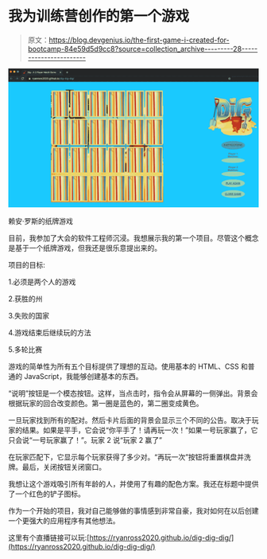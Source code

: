 # 我为训练营创作的第一个游戏

> 原文：<https://blog.devgenius.io/the-first-game-i-created-for-bootcamp-84e59d5d9cc8?source=collection_archive---------28----------------------->

![](img/9539a9ede32ded0c5ee584620633fdd3.png)

赖安·罗斯的纸牌游戏

目前，我参加了大会的软件工程师沉浸。我想展示我的第一个项目。尽管这个概念是基于一个纸牌游戏，但我还是很乐意提出来的。

项目的目标:

1.必须是两个人的游戏

2.获胜的州

3.失败的国家

4.游戏结束后继续玩的方法

5.多轮比赛

游戏的简单性为所有五个目标提供了理想的互动。使用基本的 HTML、CSS 和普通的 JavaScript，我能够创建基本的东西。

“说明”按钮是一个模态按钮。这样，当点击时，指令会从屏幕的一侧弹出。背景会根据玩家的回合改变颜色。第一圈是蓝色的，第二圈变成黄色。

一旦玩家找到所有的配对。然后卡片后面的背景会显示三个不同的公告。取决于玩家的结果。如果是平手，它会说“你平手了！请再玩一次！”如果一号玩家赢了，它只会说“一号玩家赢了！”。玩家 2 说“玩家 2 赢了”

在玩家匹配下，它显示每个玩家获得了多少对。“再玩一次”按钮将重置棋盘并洗牌。最后，关闭按钮关闭窗口。

我想让这个游戏吸引所有年龄的人，并使用了有趣的配色方案。我还在标题中提供了一个红色的铲子图标。

作为一个开始的项目，我对自己能够做的事情感到非常自豪，我对如何在以后创建一个更强大的应用程序有其他想法。

这里有个直播链接可以玩:[https://ryanross2020.github.io/dig-dig-dig/](https://ryanross2020.github.io/dig-dig-dig/)